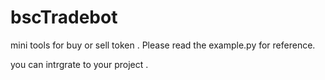 # bscTradebot

mini tools for buy or sell token .
Please read the example.py for reference.

you can intrgrate to your project . 

